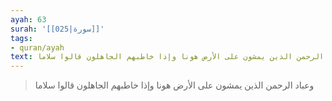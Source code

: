 ```yaml
---
ayah: 63
surah: '[[025|سورة]]'
tags:
- quran/ayah
text: وعباد الرحمن الذين يمشون على الأرض هونا وإذا خاطبهم الجاهلون قالوا سلاما
---
```

> وعباد الرحمن الذين يمشون على الأرض هونا وإذا خاطبهم الجاهلون قالوا سلاما
